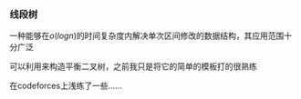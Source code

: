 ### 线段树

一种能够在$o(logn)$的时间复杂度内解决单次区间修改的数据结构，其应用范围十分广泛

可以利用来构造平衡二叉树，之前我只是将它的简单的模板打的很熟练

在codeforces上浅练了一些……
